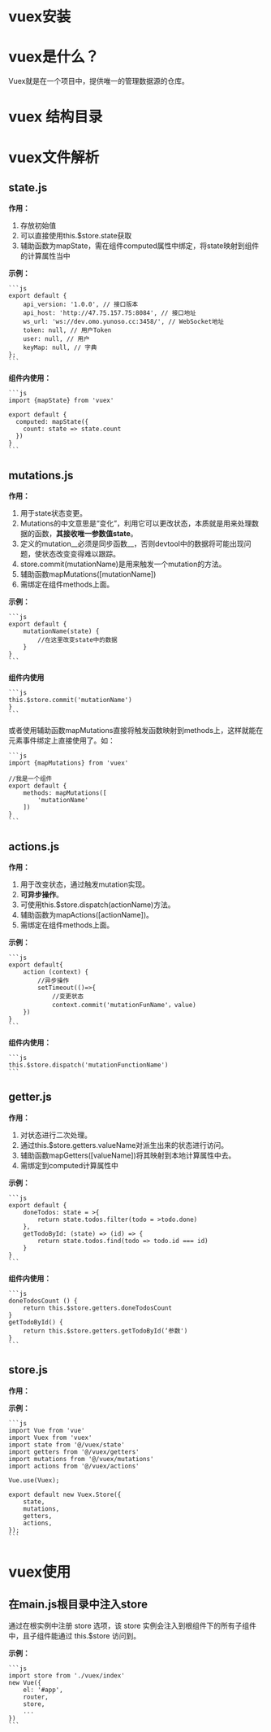 # vuex安装

# vuex是什么？

Vuex就是在一个项目中，提供唯一的管理数据源的仓库。

# vuex 结构目录

# vuex文件解析

## state.js

__作用：__

1. 存放初始值
2. 可以直接使用this.$store.state获取
3. 辅助函数为mapState，需在组件computed属性中绑定，将state映射到组件的计算属性当中

__示例：__

    ```js
    export default {
        api_version: '1.0.0', // 接口版本
        api_host: 'http://47.75.157.75:8084', // 接口地址
        ws_url: 'ws://dev.omo.yunoso.cc:3458/', // WebSocket地址
        token: null, // 用户Token
        user: null, // 用户
        keyMap: null, // 字典
    };
    ```

__组件内使用：__

    ```js
    import {mapState} from 'vuex'

    export default {
      computed: mapState({
        count: state => state.count
      })
    }
    ```

## mutations.js

__作用：__

1. 用于state状态变更。
2. Mutations的中文意思是“变化”，利用它可以更改状态，本质就是用来处理数据的函数，__其接收唯一参数值state__。
3. 定义的mutation__必须是同步函数__，否则devtool中的数据将可能出现问题，使状态改变变得难以跟踪。
4. store.commit(mutationName)是用来触发一个mutation的方法。
5. 辅助函数mapMutations([mutationName])
6. 需绑定在组件methods上面。

__示例：__

    ```js
    export default {
        mutationName(state) {
            //在这里改变state中的数据
        }
    }
    ```

__组件内使用__

    ```js
    this.$store.commit('mutationName')
    }
    ```

或者使用辅助函数mapMutations直接将触发函数映射到methods上，这样就能在元素事件绑定上直接使用了。如：

    ```js
    import {mapMutations} from 'vuex'

    //我是一个组件
    export default {
        methods: mapMutations([
            'mutationName'
        ])
    }
    ```

## actions.js

__作用：__

1. 用于改变状态，通过触发mutation实现。
2. __可异步操作__。
3. 可使用this.$store.dispatch(actionName)方法。
4. 辅助函数为mapActions([actionName])。
5. 需绑定在组件methods上面。

__示例：__

    ```js
    export default{
        action (context) {
            //异步操作
            setTimeout(()=>{
                //变更状态
                context.commit('mutationFunName'，value)
        })
    }
    ```

__组件内使用：__

    ```js
    this.$store.dispatch('mutationFunctionName')
    ```

## getter.js

__作用：__

1. 对状态进行二次处理。
2. 通过this.$store.getters.valueName对派生出来的状态进行访问。
3. 辅助函数mapGetters([valueName])将其映射到本地计算属性中去。
4. 需绑定到computed计算属性中

__示例：__

    ```js
    export default {
        doneTodos: state = >{
            return state.todos.filter(todo = >todo.done)
        },
        getTodoById: (state) => (id) => { 
            return state.todos.find(todo => todo.id === id) 
        }
    }
    ```

__组件内使用：__

    ```js
    doneTodosCount () { 
        return this.$store.getters.doneTodosCount 
    }
    getTodoById() { 
        return this.$store.getters.getTodoById(‘参数')
    }
    ```

## store.js

__作用：__

__示例：__

    ```js
    import Vue from 'vue'
    import Vuex from 'vuex'
    import state from '@/vuex/state'
    import getters from '@/vuex/getters'
    import mutations from '@/vuex/mutations'
    import actions from '@/vuex/actions'

    Vue.use(Vuex);

    export default new Vuex.Store({
        state,
        mutations,
        getters,
        actions,
    });
    ```

# vuex使用

## 在main.js根目录中注入store

通过在根实例中注册 store 选项，该 store 实例会注入到根组件下的所有子组件中，且子组件能通过 this.$store 访问到。

__示例：__

    ```js
    import store from './vuex/index'
    new Vue({
        el: '#app',
        router,
        store,
        ...
    })
    ```

